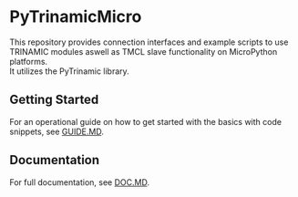 # PyTrinamicMicro

This repository provides connection interfaces and example scripts to use
TRINAMIC modules aswell as TMCL slave functionality on MicroPython platforms.  
It utilizes the PyTrinamic library.

## Getting Started
For an operational guide on how to get started with the basics with code snippets, see [GUIDE.MD](GUIDE.MD).

## Documentation
For full documentation, see [DOC.MD](DOC.MD).
